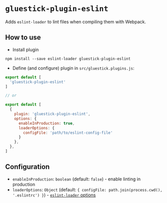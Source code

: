 # `gluestick-plugin-eslint`

Adds `eslint-loader` to lint files when compiling them with Webpack.

## How to use
* Install plugin
```
npm install --save eslint-loader gluestick-plugin-eslint
```
* Define (and configure) plugin in `src/gluestick.plugins.js`:
```javascript
export default [
  'gluestick-plugin-eslint'
]

// or

export default [
  {
    plugin: 'gluestick-plugin-eslint',
    options: {
      enableInProduction: true,
      loaderOptions: {
        configFile: 'path/to/eslint-config-file'
      }
    },
  },
]
```

## Configuration
- `enableInProduction`: `boolean` (default: `false`) - enable linting in production
- `loaderOptions`: `Object` (default: `{ configFile: path.join(process.cwd(), '.eslintrc') }`) - [`eslint-loader` options](https://github.com/MoOx/eslint-loader#options)
